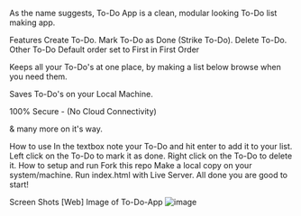 As the name suggests, To-Do App is a clean, modular looking To-Do list making app.

Features
Create To-Do.
Mark To-Do as Done (Strike To-Do).
Delete To-Do.
Other
To-Do Default order set to First in First Order

Keeps all your To-Do's at one place, by making a list below browse when you need them.

Saves To-Do's on your Local Machine.

100% Secure - (No Cloud Connectivity)

& many more on it's way.

How to use
In the textbox note your To-Do and hit enter to add it to your list.
Left click on the To-Do to mark it as done.
Right click on the To-Do to delete it.
How to setup and run
Fork this repo
Make a local copy on your system/machine.
Run index.html with Live Server.
All done you are good to start!

Screen Shots [Web]
Image of To-Do-App
![image](https://github.com/Deekshi999/Todo-App/assets/140837535/7bdb5091-22f0-4d8c-9f6b-714a8395efd1)

